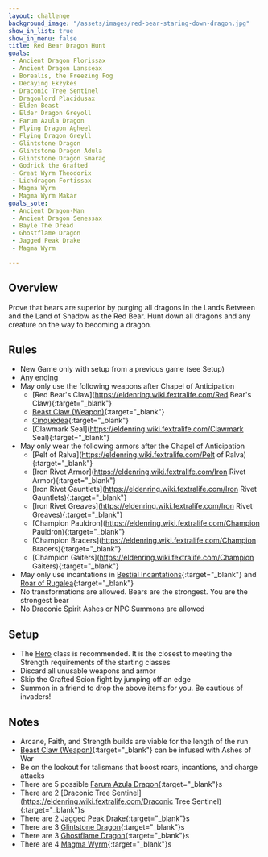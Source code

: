 ```yaml
---
layout: challenge
background_image: "/assets/images/red-bear-staring-down-dragon.jpg"
show_in_list: true
show_in_menu: false
title: Red Bear Dragon Hunt
goals:
 - Ancient Dragon Florissax
 - Ancient Dragon Lansseax
 - Borealis, the Freezing Fog
 - Decaying Ekzykes
 - Draconic Tree Sentinel
 - Dragonlord Placidusax
 - Elden Beast
 - Elder Dragon Greyoll
 - Farum Azula Dragon
 - Flying Dragon Agheel
 - Flying Dragon Greyll
 - Glintstone Dragon
 - Glintstone Dragon Adula
 - Glintstone Dragon Smarag
 - Godrick the Grafted
 - Great Wyrm Theodorix
 - Lichdragon Fortissax
 - Magma Wyrm
 - Magma Wyrm Makar
goals_sote:
 - Ancient Dragon-Man
 - Ancient Dragon Senessax
 - Bayle The Dread
 - Ghostflame Dragon
 - Jagged Peak Drake
 - Magma Wyrm

---
```


## Overview

Prove that bears are superior by purging all dragons in the Lands Between and the Land of Shadow as the Red Bear. Hunt down all dragons and any creature on the way to becoming a dragon.

## Rules

- New Game only with setup from a previous game (see Setup)
- Any ending
- May only use the following weapons after Chapel of Anticipation
    - [Red Bear's Claw](https://eldenring.wiki.fextralife.com/Red Bear's Claw){:target="_blank"}
    - [Beast Claw (Weapon)](https://eldenring.wiki.fextralife.com/Beast+Claw+(Weapon)){:target="_blank"}
    - [Cinquedea](https://eldenring.wiki.fextralife.com/Cinquedea){:target="_blank"}
    - [Clawmark Seal](https://eldenring.wiki.fextralife.com/Clawmark Seal){:target="_blank"}
- May only wear the following armors after the Chapel of Anticipation
    - [Pelt of Ralva](https://eldenring.wiki.fextralife.com/Pelt of Ralva){:target="_blank"}
    - [Iron Rivet Armor](https://eldenring.wiki.fextralife.com/Iron Rivet Armor){:target="_blank"}
    - [Iron Rivet Gauntlets](https://eldenring.wiki.fextralife.com/Iron Rivet Gauntlets){:target="_blank"}
    - [Iron Rivet Greaves](https://eldenring.wiki.fextralife.com/Iron Rivet Greaves){:target="_blank"}
    - [Champion Pauldron](https://eldenring.wiki.fextralife.com/Champion Pauldron){:target="_blank"}
    - [Champion Bracers](https://eldenring.wiki.fextralife.com/Champion Bracers){:target="_blank"}
    - [Champion Gaiters](https://eldenring.wiki.fextralife.com/Champion Gaiters){:target="_blank"}
- May only use incantations in [Bestial Incantations](https://eldenring.wiki.fextralife.com/Bestial+Incantations){:target="_blank"} and [Roar of Rugalea](https://eldenring.wiki.fextralife.com/Roar+of+Rugalea){:target="_blank"}
- No transformations are allowed. Bears are the strongest. You are the strongest bear
- No Draconic Spirit Ashes or NPC Summons are allowed

## Setup

- The [Hero](https://eldenring.wiki.fextralife.com/Hero) class is recommended. It is the closest to meeting the Strength requirements of the starting classes
- Discard all unusable weapons and armor
- Skip the Grafted Scion fight by jumping off an edge
- Summon in a friend to drop the above items for you. Be cautious of invaders!

## Notes

- Arcane, Faith, and Strength builds are viable for the length of the run
- [Beast Claw (Weapon)](https://eldenring.wiki.fextralife.com/Beast+Claw+(Weapon)){:target="_blank"} can be infused with Ashes of War
- Be on the lookout for talismans that boost roars, incantions, and charge attacks
- There are 5 possible [Farum Azula Dragon](https://eldenring.wiki.fextralife.com/Farum+Azula+Dragon){:target="_blank"}s
- There are 2 [Draconic Tree Sentinel](https://eldenring.wiki.fextralife.com/Draconic Tree Sentinel){:target="_blank"}s
- There are 2 [Jagged Peak Drake](https://eldenring.wiki.fextralife.com/Jagged+Peak+Drake){:target="_blank"}s
- There are 3 [Glintstone Dragon](https://eldenring.wiki.fextralife.com/Glintstone+Dragon){:target="_blank"}s
- There are 3 [Ghostflame Dragon](https://eldenring.wiki.fextralife.com/Ghostflame+Dragon){:target="_blank"}s
- There are 4 [Magma Wyrm](https://eldenring.wiki.fextralife.com/Magma+Wyrm){:target="_blank"}s

